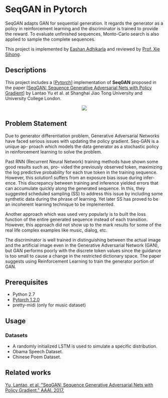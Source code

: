 # SeqGAN in Pytorch

SeqGAN adapts GAN for sequential generation. It regards the generator as a policy in reinforcement learning and the discriminator is trained to provide the reward. To evaluate unfinished sequences, Monto-Carlo search is also applied to sample the complete sequences.

This project is implemented by [Eashan Adhikarla](https://sites.google.com/eashanadhikarla) and reviewed by [Prof. Xie Sihong](http://www.cse.lehigh.edu/~sxie/projects.html).

## Descriptions
This project includes a [[Pytorch](https://github.com/pytorch)] implementation of **SeqGAN** proposed in the paper [[SeqGAN: Sequence Generative Adversarial Nets with Policy Gradient](https://arxiv.org/abs/1609.05473)] by Lantao Yu et al. at Shanghai Jiao Tong University and University College London.

<p align="center">
    <img src="https://github.com/LantaoYu/SeqGAN/raw/master/figures/seqgan.png">
</p>

## Problem Statement
Due to generator differentiation problem, Generative Adversarial Networks have faced serious issues with updating the policy gradient. Seq-GAN is a unique ap- proach which models the data generator as a stochastic policy in reinforcement learning to solve the problem.

Past RNN (Recurrent Neural Network) training methods have shown some good results such as, pro- vided the previously observed token, maximizing the log predictive probability for each true token in the training sequence. However, this solution1 suffers from an exposure bias issue during infer- ence. This discrepancy between training and inference yielded errors that can accumulate quickly along the generated sequence. In this, they suggested scheduled sampling (SS) to address this issue by including some synthetic data during the phrase of learning. Yet later SS has proved to be an incoherent learning technique to be implemented.

Another approach which was used very popularly is to built the loss function of the entire generated sequence instead of each transition. However, this approach did not show up to the mark results for some of the real life complex examples like music, dialog, etc.

The discriminator is well trained in distinguishing between the actual image and the artificial image even in the Generative Adversarial Network (GAN), but GAN performs poorly with the discrete token values since the guidance is too small to cause a change in the restricted dictionary space. The paper suggests using Reinforcement Learning to train the generator portion of GAN.

## Prerequisites

- Python 2.7
- [Pytorch 1.2.0](https://pytorch.org/)
- pretty-midi (only for music dataset)

## Usage

### Datasets

- A randomly initialized LSTM is used to simulate a specific distribution.
- Obama Speech Dataset.
- Chinese Poem Dataset.

## Related works

[Yu, Lantao, et al. "SeqGAN: Sequence Generative Adversarial Nets with Policy Gradient." AAAI. 2017.](https://arxiv.org/abs/1609.05473)
